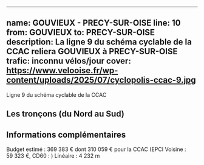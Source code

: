 
---
name: GOUVIEUX - PRECY-SUR-OISE
line: 10
from: GOUVIEUX 
to:  PRECY-SUR-OISE 
description: La ligne 9 du schéma cyclable de la CCAC reliera GOUVIEUX  à PRECY-SUR-OISE 
trafic: inconnu vélos/jour
cover: https://www.velooise.fr/wp-content/uploads/2025/07/cyclopolis-ccac-9.jpg
---
Ligne 9 du schéma cyclable de la CCAC  
## Les tronçons (du Nord au Sud)

## Informations complémentaires

Budget estimé : 369 383 € dont 310 059 € pour la CCAC (EPCI Voisine : 59 323 €, CD60 : )
Linéaire : 4 232 m

